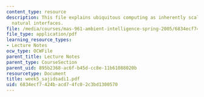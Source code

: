 ```yaml
---
content_type: resource
description: This file explains ubiquitous computing as inherently scalable, describes
  natural interfaces.
file: /media/courses/mas-961-ambient-intelligence-spring-2005/6834ecf7424bacd74fc02c3bd1300570_week5_sajidsadi1.pdf
file_type: application/pdf
learning_resource_types:
- Lecture Notes
ocw_type: OCWFile
parent_title: Lecture Notes
parent_type: CourseSection
parent_uid: 895b2368-ac6f-b45d-cc8e-11b61088020b
resourcetype: Document
title: week5_sajidsadi1.pdf
uid: 6834ecf7-424b-acd7-4fc0-2c3bd1300570
---
```

